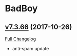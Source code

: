 # BadBoy

## [v7.3.66](https://github.com/funkydude/BadBoy/tree/v7.3.66) (2017-10-26)
[Full Changelog](https://github.com/funkydude/BadBoy/compare/v7.3.65...v7.3.66)

- anti-spam update  
